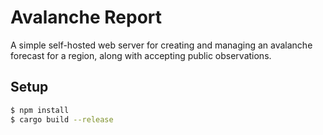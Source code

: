 # Avalanche Report

A simple self-hosted web server for creating and managing an avalanche forecast for a region, along with accepting public observations.

## Setup

```bash
$ npm install
$ cargo build --release
```
